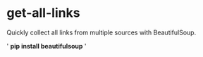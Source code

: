 # get-all-links
Quickly collect all links from multiple sources with BeautifulSoup.


'
**pip install beautifulsoup**
'
